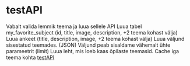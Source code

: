 # testAPI

 Vabalt valida lemmik teema ja luua sellele API
Luua tabel my_favorite_subject (id, title, image, description, +2 teema kohast välja)
Luua ankeet (title, description, image, +2 teema kohast välja)
Luua väljund sisestatud teemades. (JSON) Väljund peab sisaldame vähemalt ühte parameetrit (limit)
Luua leht, mis loeb kaas õpilaste teemasid.
Cache iga teema kohta
<a href="https://ta18pahapill.itmajakas.ee/testAPI/testAPI/index.php">testAPI</a>
